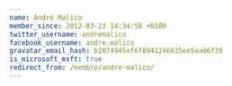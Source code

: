 ```yaml
---
name: André Malico
member_since: 2012-03-23 14:34:58 +0100
twitter_username: andremalico
facebook_username: andre.malico
gravatar_email_hash: b2074945ef6f8941246635ee5aa06f39
is_microsoft_msft: true
redirect_from: /membro/andre-malico/
---
```

